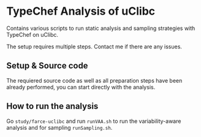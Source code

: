 # TypeChef Analysis of uClibc

Contains various scripts to run static analysis and sampling strategies with TypeChef on uClibc.

The setup requires multiple steps. Contact me if there are any issues.

## Setup & Source code

The requiered source code as well as all preparation steps have been already performed, you can start directly with the analysis.


## How to run the analysis

Go `study/farce-uclibc` and run `runVAA.sh` to run the variability-aware analysis and for sampling `runSampling.sh`. 
